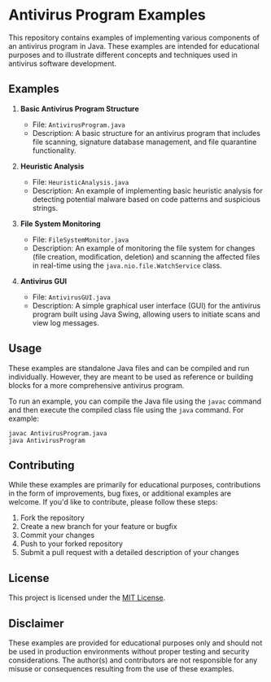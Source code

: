 # Antivirus Program Examples

This repository contains examples of implementing various components of an antivirus program in Java. These examples are intended for educational purposes and to illustrate different concepts and techniques used in antivirus software development.

## Examples

1. **Basic Antivirus Program Structure**
   - File: `AntivirusProgram.java`
   - Description: A basic structure for an antivirus program that includes file scanning, signature database management, and file quarantine functionality.

2. **Heuristic Analysis**
   - File: `HeuristicAnalysis.java`
   - Description: An example of implementing basic heuristic analysis for detecting potential malware based on code patterns and suspicious strings.

3. **File System Monitoring**
   - File: `FileSystemMonitor.java`
   - Description: An example of monitoring the file system for changes (file creation, modification, deletion) and scanning the affected files in real-time using the `java.nio.file.WatchService` class.

4. **Antivirus GUI**
   - File: `AntivirusGUI.java`
   - Description: A simple graphical user interface (GUI) for the antivirus program built using Java Swing, allowing users to initiate scans and view log messages.

## Usage

These examples are standalone Java files and can be compiled and run individually. However, they are meant to be used as reference or building blocks for a more comprehensive antivirus program.

To run an example, you can compile the Java file using the `javac` command and then execute the compiled class file using the `java` command. For example:

```
javac AntivirusProgram.java
java AntivirusProgram
```

## Contributing

While these examples are primarily for educational purposes, contributions in the form of improvements, bug fixes, or additional examples are welcome. If you'd like to contribute, please follow these steps:

1. Fork the repository
2. Create a new branch for your feature or bugfix
3. Commit your changes
4. Push to your forked repository
5. Submit a pull request with a detailed description of your changes

## License

This project is licensed under the [MIT License](LICENSE).

## Disclaimer

These examples are provided for educational purposes only and should not be used in production environments without proper testing and security considerations. The author(s) and contributors are not responsible for any misuse or consequences resulting from the use of these examples.
